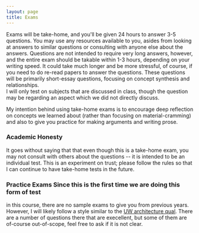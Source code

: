 ```yaml
---
layout: page
title: Exams
---
```


Exams will be take-home, and you'll be given 24 hours to answer 3-5 questions.
You may use any resources available to you, asides from looking at answers to
similar questions or consulting with anyone else about the answers.  Questions
are not intended to require very long answers, however, and the entire exam
should be takable within 1-3 hours, depending on your writing speed.  It could
take much longer and be more stressful, of course, if you need to do re-read
papers to answer the questions.  These questions will be primarily short-essay
questions, focusing on concept synthesis and relationships.  
I will only test on subjects that are discussed in
class, though the question may be regarding an aspect which we did not directly discuss.

My intention behind using take-home exams is to encourage deep reflection on
concepts we learned about (rather than focusing on material-cramming) and also
to give you practice for making arguments and writing prose.

### Academic Honesty
It goes without saying that that even though this is a take-home exam, you may
not consult with others about the questions -- it is intended to be an individual
test.  This is an experiment on trust; please follow the rules so that I can
continue to have take-home tests in the future.

### Practice Exams Since this is the first time we are doing this form of test
in this course, there are no sample exams to give you from previous years.
However, I will likely follow a style similar to the [UW architecture
qual](http://www.cs.wisc.edu/academics/graduate-programs/guidebook/arch-qual).
There are a number of questions there that are execellent, but some
of them are of-course out-of-scope, feel free to ask if it is not clear.




